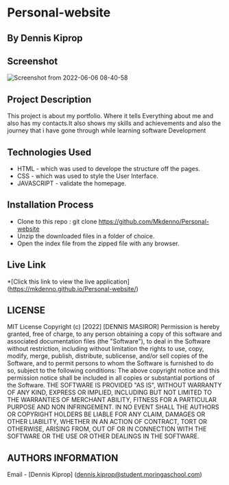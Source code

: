 # Personal-website

 ## By Dennis Kiprop
 
## Screenshot

![Screenshot from 2022-06-06 08-40-58](https://user-images.githubusercontent.com/104482846/172101759-12d6be2e-e1dc-4350-a86d-85500c8cfb41.png)

## Project Description

This project is about my portfolio. Where it tells Everything about me and also has my contacts.It also shows my skills and achievements and also the journey that i have gone through while learning software Development

## Technologies Used

* HTML - which was used to develope the structure off the pages.
* CSS - which was used to style the User Interface.
* JAVASCRIPT - validate the homepage.

## Installation Process

* Clone to this repo : git clone https://github.com/Mkdenno/Personal-website
* Unzip the downloaded files in a folder of choice.
* Open the index file from the zipped file with any browser.

## Live Link

*[Click this link to view the live application]  (https://mkdenno.github.io/Personal-website/)

## LICENSE

MIT License
Copyright (c) [2022] [DENNIS MASIROR]
Permission is hereby granted, free of charge, to any person obtaining a copy of this software and associated documentation files (the "Software"), to deal in the Software without restriction, including without limitation the rights to use, copy, modify, merge, publish, distribute, sublicense, and/or sell copies of the Software, and to permit persons to whom the Software is furnished to do so, subject to the following conditions:
The above copyright notice and this permission notice shall be included in all copies or substantial portions of the Software.
THE SOFTWARE IS PROVIDED "AS IS", WITHOUT WARRANTY OF ANY KIND, EXPRESS OR IMPLIED, INCLUDING BUT NOT LIMITED TO THE WARRANTIES OF MERCHANT ABILITY, FITNESS FOR A PARTICULAR PURPOSE AND NON INFRINGEMENT. IN NO EVENT SHALL THE AUTHORS OR COPYRIGHT HOLDERS BE LIABLE FOR ANY CLAIM, DAMAGES OR OTHER LIABILITY, WHETHER IN AN ACTION OF CONTRACT, TORT OR OTHERWISE, ARISING FROM, OUT OF OR IN CONNECTION WITH THE SOFTWARE OR THE USE OR OTHER DEALINGS IN THE SOFTWARE.

## AUTHORS INFORMATION

Email - [Dennis Kiprop] (dennis.kiprop@student.moringaschool.com)
